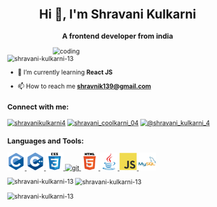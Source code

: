 <h1 align="center">Hi 👋, I'm Shravani Kulkarni</h1>
<h3 align="center">A frontend developer from india</h3>
<img align="right" alt="coding" width="400" src="https://static.vecteezy.com/system/resources/previews/012/744/791/non_2x/cute-girl-working-on-computer-cartoon-icon-illustration-people-and-technology-icon-concept-isolated-premium-flat-cartoon-style-vector.jpg">


<p align="left"> <img src="https://komarev.com/ghpvc/?username=shravani-kulkarni-13&label=Profile%20views&color=0e75b6&style=flat" alt="shravani-kulkarni-13" /> </p>

- 🌱 I’m currently learning **React JS**

- 📫 How to reach me **shravnik139@gmail.com**

<h3 align="left">Connect with me:</h3>
<p align="left">
<a href="https://linkedin.com/in/shravanikulkarni4" target="blank"><img align="center" src="https://raw.githubusercontent.com/rahuldkjain/github-profile-readme-generator/master/src/images/icons/Social/linked-in-alt.svg" alt="shravanikulkarni4" height="30" width="40" /></a>
<a href="https://instagram.com/shravani_coolkarni_04" target="blank"><img align="center" src="https://raw.githubusercontent.com/rahuldkjain/github-profile-readme-generator/master/src/images/icons/Social/instagram.svg" alt="shravani_coolkarni_04" height="30" width="40" /></a>
<a href="https://www.youtube.com/c/@shravani_kulkarni_4" target="blank"><img align="center" src="https://raw.githubusercontent.com/rahuldkjain/github-profile-readme-generator/master/src/images/icons/Social/youtube.svg" alt="@shravani_kulkarni_4" height="30" width="40" /></a>
</p>

<h3 align="left">Languages and Tools:</h3>
<p align="left"> <a href="https://www.cprogramming.com/" target="_blank" rel="noreferrer"> <img src="https://raw.githubusercontent.com/devicons/devicon/master/icons/c/c-original.svg" alt="c" width="40" height="40"/> </a> <a href="https://www.w3schools.com/cpp/" target="_blank" rel="noreferrer"> <img src="https://raw.githubusercontent.com/devicons/devicon/master/icons/cplusplus/cplusplus-original.svg" alt="cplusplus" width="40" height="40"/> </a> <a href="https://www.w3schools.com/css/" target="_blank" rel="noreferrer"> <img src="https://raw.githubusercontent.com/devicons/devicon/master/icons/css3/css3-original-wordmark.svg" alt="css3" width="40" height="40"/> </a> <a href="https://git-scm.com/" target="_blank" rel="noreferrer"> <img src="https://www.vectorlogo.zone/logos/git-scm/git-scm-icon.svg" alt="git" width="40" height="40"/> </a> <a href="https://www.w3.org/html/" target="_blank" rel="noreferrer"> <img src="https://raw.githubusercontent.com/devicons/devicon/master/icons/html5/html5-original-wordmark.svg" alt="html5" width="40" height="40"/> </a> <a href="https://www.java.com" target="_blank" rel="noreferrer"> <img src="https://raw.githubusercontent.com/devicons/devicon/master/icons/java/java-original.svg" alt="java" width="40" height="40"/> </a> <a href="https://developer.mozilla.org/en-US/docs/Web/JavaScript" target="_blank" rel="noreferrer"> <img src="https://raw.githubusercontent.com/devicons/devicon/master/icons/javascript/javascript-original.svg" alt="javascript" width="40" height="40"/> </a> <a href="https://www.mysql.com/" target="_blank" rel="noreferrer"> <img src="https://raw.githubusercontent.com/devicons/devicon/master/icons/mysql/mysql-original-wordmark.svg" alt="mysql" width="40" height="40"/> </a> </p>

<p><img align="left" src="https://github-readme-stats.vercel.app/api/top-langs?username=shravani-kulkarni-13&show_icons=true&locale=en&layout=compact" alt="shravani-kulkarni-13" /></p>

<p>&nbsp;<img align="center" src="https://github-readme-stats.vercel.app/api?username=shravani-kulkarni-13&show_icons=true&locale=en" alt="shravani-kulkarni-13" /></p>

<p><img align="center" src="https://github-readme-streak-stats.herokuapp.com/?user=shravani-kulkarni-13&" alt="shravani-kulkarni-13" /></p>
